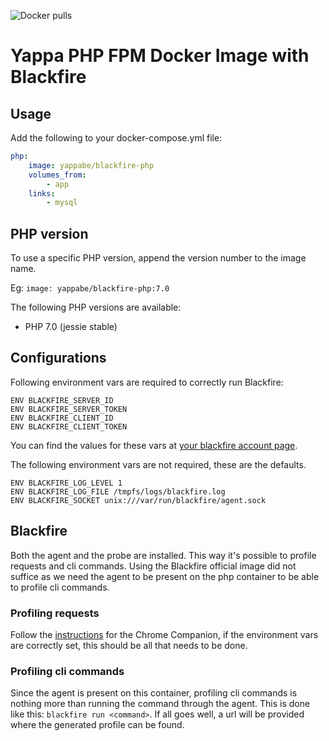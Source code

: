 ![Docker pulls](https://img.shields.io/docker/pulls/yappabe/blackfire-php.svg?style=flat)
# Yappa PHP FPM Docker Image with Blackfire

## Usage

Add the following to your docker-compose.yml file:

```YAML
php:
    image: yappabe/blackfire-php
    volumes_from:
        - app
    links:
        - mysql
```

## PHP version

To use a specific PHP version, append the version number to the image name.

Eg: `image: yappabe/blackfire-php:7.0`

The following PHP versions are available:

* PHP 7.0 (jessie stable)

## Configurations

Following environment vars are required to correctly run Blackfire:

```
ENV BLACKFIRE_SERVER_ID
ENV BLACKFIRE_SERVER_TOKEN
ENV BLACKFIRE_CLIENT_ID
ENV BLACKFIRE_CLIENT_TOKEN
```

You can find the values for these vars at [your blackfire account page](https://blackfire.io/account).

The following environment vars are not required, these are the defaults.

```
ENV BLACKFIRE_LOG_LEVEL 1
ENV BLACKFIRE_LOG_FILE /tmpfs/logs/blackfire.log
ENV BLACKFIRE_SOCKET unix:///var/run/blackfire/agent.sock
```

## Blackfire

Both the agent and the probe are installed. This way it's possible to profile requests and cli commands.
Using the Blackfire official image did not suffice as we need the agent to be present on the php container to be able to profile cli commands.

### Profiling requests

Follow the [instructions](https://blackfire.io/docs/integrations/chrome) for the Chrome Companion, if the environment vars are correctly set, this should be all that needs to be done.

### Profiling cli commands

Since the agent is present on this container, profiling cli commands is nothing more than running the command through the agent.
This is done like this: `blackfire run <command>`. If all goes well, a url will be provided where the generated profile can be found.